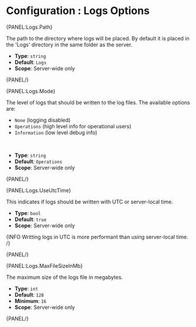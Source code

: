 # Configuration : Logs Options

{PANEL:Logs.Path}

The path to the directory where logs will be placed. By default it is placed in the 'Logs' directory in the same folder as the server.

- **Type**: `string`
- **Default**: `Logs`
- **Scope**: Server-wide only

{PANEL/}

{PANEL:Logs.Mode}

The level of logs that should be written to the log files. The available options are:

- `None` (logging disabled)
- `Operations` (high level info for operational users)
- `Information` (low level debug info)

<br />

- **Type**: `string`
- **Default**: `Operations`
- **Scope**: Server-wide only

{PANEL/}

{PANEL:Logs.UseUtcTime}

This indicates if logs should be written with UTC or server-local time.

- **Type**: `bool`
- **Default**: `true`
- **Scope**: Server-wide only

{INFO Writting logs in UTC is more performant than using server-local time. /}

{PANEL/}

{PANEL:Logs.MaxFileSizeInMb}

The maximum size of the logs file in megabytes.

- **Type**: `int`
- **Default**: `128`
- **Minimum**: `16`
- **Scope**: Server-wide only

{PANEL/}

